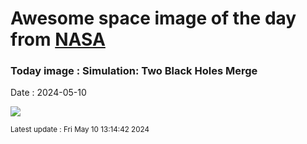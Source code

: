 
# Awesome space image of the day from [NASA](https://api.nasa.gov/)

### Today image : Simulation: Two Black Holes Merge
Date : 2024-05-10

![](https://www.youtube.com/embed/I_88S8DWbcU?rel=0)

<small>Latest update : Fri May 10 13:14:42 2024</small>
        
